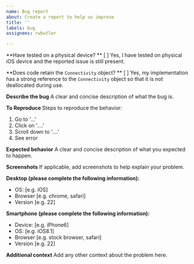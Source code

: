 ```yaml
---
name: Bug report
about: Create a report to help us improve
title: ''
labels: bug
assignees: rwbutler

---
```


**Have tested on a physical device? **
[ ] Yes, I have tested on physical iOS device and the reported issue is still present.

**Does code retain the `Connectivity` object? **
[ ] Yes, my implementation has a strong reference to the `Connectivity` object so that it is not deallocated during use.

**Describe the bug**
A clear and concise description of what the bug is.

**To Reproduce**
Steps to reproduce the behavior:
1. Go to '...'
2. Click on '....'
3. Scroll down to '....'
4. See error

**Expected behavior**
A clear and concise description of what you expected to happen.

**Screenshots**
If applicable, add screenshots to help explain your problem.

**Desktop (please complete the following information):**
 - OS: [e.g. iOS]
 - Browser [e.g. chrome, safari]
 - Version [e.g. 22]

**Smartphone (please complete the following information):**
 - Device: [e.g. iPhone6]
 - OS: [e.g. iOS8.1]
 - Browser [e.g. stock browser, safari]
 - Version [e.g. 22]

**Additional context**
Add any other context about the problem here.
